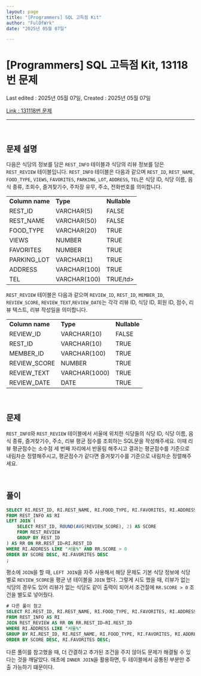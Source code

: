 ```yaml
---
layout: page
title: "[Programmers] SQL 고득점 Kit"
author: "FulOfWrk"
date: "2025년 05월 07일"

---
```


# [Programmers] SQL 고득점 Kit, 13118번 문제

Last edited : 2025년 05월 07일, Created : 2025년 05월 07일

[Link : 131118번 문제](https://school.programmers.co.kr/learn/courses/30/lessons/131118)

---

<br>

## 문제 설명

다음은 식당의 정보를 담은 `REST_INFO` 테이블과 식당의 리뷰 정보를 담은 `REST_REVIEW` 테이블입니다. `REST_INFO` 테이블은 다음과 같으며 `REST_ID`, `REST_NAME`, `FOOD_TYPE`, `VIEWS`, `FAVORITES`, `PARKING_LOT`, `ADDRESS`, `TEL`은 식당 ID, 식당 이름, 음식 종류, 조회수, 즐겨찾기수, 주차장 유무, 주소, 전화번호를 의미합니다. 

<table>
  <tr>
    <td><b>Column name</b></td>
    <td><b>Type</b></td>
    <td><b>Nullable</b></td>
  </tr>
  <tr>
    	<td>REST_ID</td>
	    <td>VARCHAR(5)</td>
  	  <td>FALSE</td>
  </tr>
  <tr>
    	<td>REST_NAME</td>
	    <td>VARCHAR(50)</td>
  	  <td>FALSE</td>
  </tr>
  <tr>
    	<td>FOOD_TYPE</td>
	    <td>VARCHAR(20)</td>
  	  <td>TRUE</td>
  </tr>
  <tr>
    	<td>VIEWS</td>
	    <td>NUMBER</td>
  	  <td>TRUE</td>
  </tr>
  <tr>
    	<td>FAVORITES</td>
	    <td>NUMBER</td>
  	  <td>TRUE</td>
  </tr>
  <tr>
    	<td>PARKING_LOT</td>
	    <td>VARCHAR(1)</td>
  	  <td>TRUE</td>
  </tr>
  <tr>
    	<td>ADDRESS</td>
	    <td>VARCHAR(100)</td>
  	  <td>TRUE</td>
  </tr>
  <tr>
    	<td>TEL</td>
	    <td>VARCHAR(100)</td>
  	  <td>TRUE/td>
  </tr>
</table>


`REST_REVIEW` 테이블은 다음과 같으며 `REVIEW_ID`, `REST_ID`, `MEMBER_ID`, `REVIEW_SCORE`, `REVIEW_TEXT`,`REVIEW_DATE`는 각각 리뷰 ID, 식당 ID, 회원 ID, 점수, 리뷰 텍스트, 리뷰 작성일을 의미합니다. 

<table>
  <tr>
    <td><b>Column name</b></td>
    <td><b>Type</b></td>
    <td><b>Nullable</b></td>
  </tr>
  <tr>
  	<td>REVIEW_ID</td>
    <td>VARCHAR(10)</td>
    <td>FALSE</td>
  </tr>
  <tr>
  	<td>REST_ID</td>
    <td>VARCHAR(10)</td>
    <td>TRUE</td>
  </tr>
  <tr>
  	<td>MEMBER_ID</td>
    <td>VARCHAR(100)</td>
    <td>TRUE</td>
  </tr>
  <tr>
  	<td>REVIEW_SCORE</td>
    <td>NUMBER</td>
    <td>TRUE</td>
  </tr>
  <tr>
  	<td>REVIEW_TEXT</td>
    <td>VARCHAR(1000)</td>
    <td>TRUE</td>
  </tr>
  <tr>
  	<td>REVIEW_DATE</td>
    <td>DATE</td>
    <td>TRUE</td>
  </tr>
</table>


<br>

## 문제

`REST_INFO`와 `REST_REVIEW` 테이블에서 서울에 위치한 식당들의 식당 ID, 식당 이름, 음식 종류, 즐겨찾기수, 주소, 리뷰 평균 점수를 조회하는 SQL문을 작성해주세요. 이때 리뷰 평균점수는 소수점 세 번째 자리에서 반올림 해주시고 결과는 평균점수를 기준으로 내림차순 정렬해주시고, 평균점수가 같다면 즐겨찾기수를 기준으로 내림차순 정렬해주세요. 

<br>

## 풀이

```sql
SELECT RI.REST_ID, RI.REST_NAME, RI.FOOD_TYPE, RI.FAVORITES, RI.ADDRESS, RR.SCORE
FROM REST_INFO AS RI
LEFT JOIN (
    SELECT REST_ID, ROUND(AVG(REVIEW_SCORE), 2) AS SCORE
    FROM REST_REVIEW
    GROUP BY REST_ID
) AS RR ON RR.REST_ID=RI.REST_ID
WHERE RI.ADDRESS LIKE "서울%" AND RR.SCORE > 0
ORDER BY SCORE DESC, RI.FAVORITES DESC
;

```

평소에 `JOIN`을 할 때, `LEFT JOIN`을 자주 사용해서 해당 문제도 기본 식당 정보에 식당 별로  `REVIEW_SCORE`을 평균 낸 테이블을 `JOIN` 했다. 그렇게 시도 했을 때, 리뷰가 없는 식당의 경우도 있어 리뷰가 없는 식당도 같이 출력이 되어서 조건절에 `RR.SCORE > 0` 조건을 별도로 넣어줬다. 

```sql
# 다른 풀이 참고
SELECT RI.REST_ID, RI.REST_NAME, RI.FOOD_TYPE, RI.FAVORITES, RI.ADDRESS, ROUND(AVG(RR.REVIEW_SCORE), 2) AS SCORE
FROM REST_INFO AS RI
JOIN REST_REVIEW AS RR ON RR.REST_ID=RI.REST_ID
WHERE RI.ADDRESS LIKE "서울%"
GROUP BY RI.REST_ID, RI.REST_NAME, RI.FOOD_TYPE, RI.FAVORITES, RI.ADDRESS
ORDER BY SCORE DESC, RI.FAVORITES DESC;
```

다른 풀이를 참고했을 때, 더 간결하고 추가된 조건을 주지 않아도 문제가 해결될 수 있다는 것을 깨달았다. 애초에 `INNER JOIN`을 활용하면, 두 테이블에서 공통된 부분만 추출 가능하기 떄문이다. 

